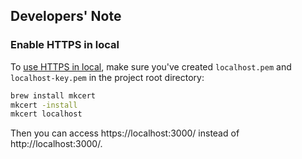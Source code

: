 
## Developers' Note
### Enable HTTPS in local

To [use HTTPS in local](https://web.dev/how-to-use-local-https/), make sure you've created `localhost.pem` and `localhost-key.pem` in the project root directory:

```sh
brew install mkcert
mkcert -install
mkcert localhost
```

Then you can access https://localhost:3000/ instead of http://localhost:3000/.
